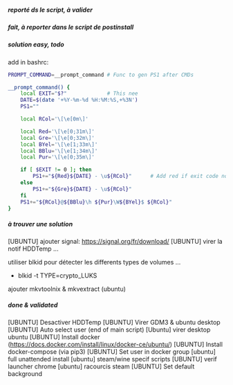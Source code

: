
##### reporté ds le script, à valider


##### fait, à reporter dans le script de postinstall


##### solution easy, todo

add in bashrc:
```bash
PROMPT_COMMAND=__prompt_command # Func to gen PS1 after CMDs

__prompt_command() {
    local EXIT="$?"             # This nee
    DATE=$(date '+%Y-%m-%d %H:%M:%S,+%3N')
    PS1=""

    local RCol='\[\e[0m\]'

    local Red='\[\e[0;31m\]'
    local Gre='\[\e[0;32m\]'
    local BYel='\[\e[1;33m\]'
    local BBlu='\[\e[1;34m\]'
    local Pur='\[\e[0;35m\]'

    if [ $EXIT != 0 ]; then
        PS1+="${Red}${DATE} - \u${RCol}"      # Add red if exit code non 0
    else
        PS1+="${Gre}${DATE} - \u${RCol}"
    fi
    PS1+="${RCol}@${BBlu}\h ${Pur}\W${BYel}$ ${RCol}"
}

```
##### à trouver une solution


[UBUNTU] ajouter signal: https://signal.org/fr/download/
[UBUNTU] virer la notif HDDTemp ...

utiliser blkid pour détecter les differents types de volumes ...
 - blkid -t TYPE=crypto_LUKS

ajouter mkvtoolnix & mkvextract (ubuntu)

##### done & validated #####

[UBUNTU] Desactiver HDDTemp
[UBUNTU] Virer GDM3 & ubuntu desktop
[UBUNTU] Auto select user (end of main script)
[Ubuntu] virer desktop ubuntu
[UBUNTU] Install docker (https://docs.docker.com/install/linux/docker-ce/ubuntu/)
[UBUNTU] Install docker-compose (via pip3)
[UBUNTU] Set user in docker group
[ubuntu] full unattended install
[ubuntu] steam/wine specif scripts
[UBUNTU] verif launcher chrome
[ubuntu] racourcis steam
[UBUNTU] Set default background

